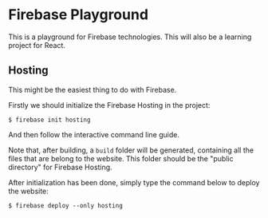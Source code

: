 # Firebase Playground

This is a playground for Firebase technologies. This will also be a learning project for React.

## Hosting
This might be the easiest thing to do with Firebase.

Firstly we should initialize the Firebase Hosting in the project:

```console
$ firebase init hosting
```

And then follow the interactive command line guide.

Note that, after building, a `build` folder will be generated, containing all the files that are belong to the website. This folder should be the "public directory" for Firebase Hosting.

After initialization has been done, simply type the command below to deploy the website:

```console
$ firebase deploy --only hosting
```
